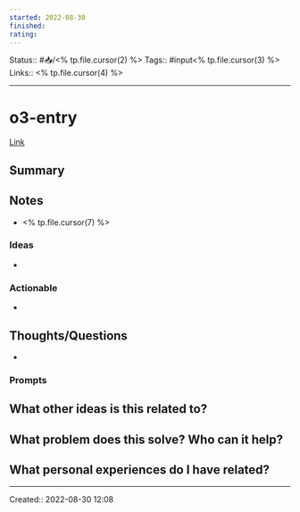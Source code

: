 ```yaml
---
started: 2022-08-30
finished: 
rating: 
---
```


Status:: #📥/<% tp.file.cursor(2) %>
Tags:: #input<% tp.file.cursor(3) %>
Links:: <% tp.file.cursor(4) %>
___

# o3-entry

[Link](<% tp.file.cursor(6) %>)

## Summary

> 

## Notes
- <% tp.file.cursor(7) %>

### Ideas
- 

### Actionable
- 

## Thoughts/Questions
- 

### Prompts
**What other ideas is this related to?**
- 

**What problem does this solve? Who can it help?**
- 

**What personal experiences do I have related?**
- 

___
Created:: 2022-08-30 12:08